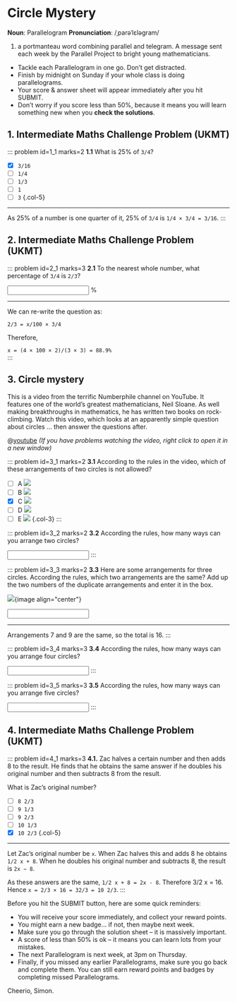 # Circle Mystery

<div class="dictionary">

__Noun__: Parallelogram
__Pronunciation__: /ˌparəˈlɛləɡram/

1. a portmanteau word combining parallel and telegram. A message sent each
week by the Parallel Project to bright young mathematicians.

</div>

*	Tackle each Parallelogram in one go. Don’t get distracted.
*	Finish by midnight on Sunday if your whole class is doing parallelograms.
*	Your score & answer sheet will appear immediately after you hit SUBMIT.
*	Don’t worry if you score less than 50%, because it means you will learn something new when you __check the solutions__.


## 1. Intermediate Maths Challenge Problem (UKMT)
<!--- 2014 (1) --->

::: problem id=1_1 marks=2
__1.1__ What is 25% of `3/4`?

* [x] `3/16`
* [ ] `1/4`
* [ ] `1/3`
* [ ] `1`
* [ ] `3`
{.col-5}

---

As 25% of a number is one quarter of it, 25% of `3/4` is `1/4 × 3/4 = 3/16`.
:::


## 2. Intermediate Maths Challenge Problem (UKMT)
<!--- 2014 (1) Extension --->

::: problem id=2_1 marks=3
__2.1__ To the nearest whole number, what percentage of `3/4` is `2/3`?

<input type="number" solution="89"/> %

---

We can re-write the question as:  

`2/3 = x/100 × 3/4`  

Therefore,  

`x = (4 × 100 × 2)/(3 × 3) = 88.9%`  
:::


## 3. Circle mystery

This is a video from the terrific Numberphile channel on YouTube. It features one of the world’s greatest mathematicians, Neil Sloane. As well making breakthroughs in mathematics, he has written two books on rock-climbing. Watch this video, which looks at an apparently simple question about circles … then answer the questions after.

@[youtube](bRIL9kMJJSc?end=413&rel=0) _(If you have problems watching the video, right click to open it in a new window)_  

::: problem id=3_1 marks=2
__3.1__ According to the rules in the video, which of these arrangements of two circles is not allowed?

* [ ] A ![](/resources/9-27-circle-mystery/3-circle-a.png)
* [ ] B ![](/resources/9-27-circle-mystery/3-circle-b.png)
* [x] C ![](/resources/9-27-circle-mystery/3-circle-c.png)
* [ ] D ![](/resources/9-27-circle-mystery/3-circle-d.png)
* [ ] E ![](/resources/9-27-circle-mystery/3-circle-e.png)
{.col-3}
:::

::: problem id=3_2 marks=2
__3.2__ According the rules, how many ways can you arrange two circles?

<input type="number" solution="3"/>
:::

::: problem id=3_3 marks=2
__3.3__ Here are some arrangements for three circles. According the rules, which two arrangements are the same? Add up the two numbers of the duplicate arrangements and enter it in the box.

![](/resources/9-27-circle-mystery/3-circles.png){image align="center"}

<input type="number" solution="16"/>

---

Arrangements 7 and 9 are the same, so the total is 16.
:::

::: problem id=3_4 marks=3
__3.4__ According the rules, how many ways can you arrange four circles?

<input type="number" solution="173"/>
:::

::: problem id=3_5 marks=3
__3.5__ According the rules, how many ways can you arrange five circles?

<input type="number" solution="16951"/>
:::


## 4. Intermediate Maths Challenge Problem (UKMT)
<!--- 2014 (15) --->

::: problem id=4_1 marks=3
__4.1.__ Zac halves a certain number and then adds 8 to the result. He finds that he obtains the same answer if he doubles his original number and then subtracts 8 from the result.  

What is Zac’s original number?

* [ ] `8 2/3`
* [ ] `9 1/3`
* [ ] `9 2/3`
* [ ] `10 1/3`
* [x] `10 2/3`
{.col-5}

---

Let Zac’s original number be `x`. When Zac halves this and adds 8 he obtains `1/2 x + 8`. When he doubles his original number and subtracts 8, the result is `2x − 8`.  

As these answers are the same, `1/2 x + 8 = 2x - 8`. Therefore 3/2 x = 16. Hence `x = 2/3 × 16 = 32/3 = 10 2/3`.
:::


Before you hit the SUBMIT button, here are some quick reminders:

*	You will receive your score immediately, and collect your reward points.
*	You might earn a new badge... if not, then maybe next week.
*	Make sure you go through the solution sheet – it is massively important.
*	A score of less than 50% is ok – it means you can learn lots from your mistakes.
*	The next Parallelogram is next week, at 3pm on Thursday.
*	Finally, if you missed any earlier Parallelograms, make sure you go back and complete them. You can still earn reward points and badges by completing missed Parallelograms.

Cheerio,
Simon.
